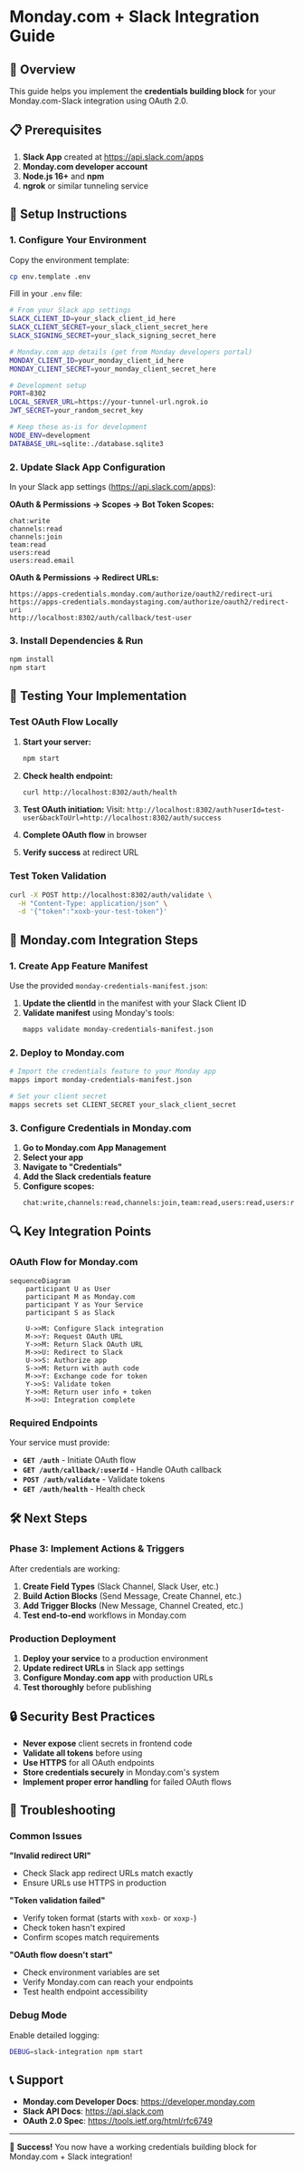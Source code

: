 # Monday.com + Slack Integration Guide

## 🎯 Overview

This guide helps you implement the **credentials building block** for your Monday.com-Slack integration using OAuth 2.0.

## 📋 Prerequisites

1. **Slack App** created at https://api.slack.com/apps
2. **Monday.com developer account**
3. **Node.js 16+** and **npm**
4. **ngrok** or similar tunneling service

## 🔧 Setup Instructions

### 1. Configure Your Environment

Copy the environment template:

```bash
cp env.template .env
```

Fill in your `.env` file:

```bash
# From your Slack app settings
SLACK_CLIENT_ID=your_slack_client_id_here
SLACK_CLIENT_SECRET=your_slack_client_secret_here
SLACK_SIGNING_SECRET=your_slack_signing_secret_here

# Monday.com app details (get from Monday developers portal)
MONDAY_CLIENT_ID=your_monday_client_id_here
MONDAY_CLIENT_SECRET=your_monday_client_secret_here

# Development setup
PORT=8302
LOCAL_SERVER_URL=https://your-tunnel-url.ngrok.io
JWT_SECRET=your_random_secret_key

# Keep these as-is for development
NODE_ENV=development
DATABASE_URL=sqlite:./database.sqlite3
```

### 2. Update Slack App Configuration

In your Slack app settings (https://api.slack.com/apps):

**OAuth & Permissions → Scopes → Bot Token Scopes:**

```
chat:write
channels:read
channels:join
team:read
users:read
users:read.email
```

**OAuth & Permissions → Redirect URLs:**

```
https://apps-credentials.monday.com/authorize/oauth2/redirect-uri
https://apps-credentials.mondaystaging.com/authorize/oauth2/redirect-uri
http://localhost:8302/auth/callback/test-user
```

### 3. Install Dependencies & Run

```bash
npm install
npm start
```

## 🧪 Testing Your Implementation

### Test OAuth Flow Locally

1. **Start your server:**

   ```bash
   npm start
   ```

2. **Check health endpoint:**

   ```bash
   curl http://localhost:8302/auth/health
   ```

3. **Test OAuth initiation:**
   Visit: `http://localhost:8302/auth?userId=test-user&backToUrl=http://localhost:8302/auth/success`

4. **Complete OAuth flow** in browser
5. **Verify success** at redirect URL

### Test Token Validation

```bash
curl -X POST http://localhost:8302/auth/validate \
  -H "Content-Type: application/json" \
  -d '{"token":"xoxb-your-test-token"}'
```

## 🚀 Monday.com Integration Steps

### 1. Create App Feature Manifest

Use the provided `monday-credentials-manifest.json`:

1. **Update the clientId** in the manifest with your Slack Client ID
2. **Validate manifest** using Monday's tools:
   ```bash
   mapps validate monday-credentials-manifest.json
   ```

### 2. Deploy to Monday.com

```bash
# Import the credentials feature to your Monday app
mapps import monday-credentials-manifest.json

# Set your client secret
mapps secrets set CLIENT_SECRET your_slack_client_secret
```

### 3. Configure Credentials in Monday.com

1. **Go to Monday.com App Management**
2. **Select your app**
3. **Navigate to "Credentials"**
4. **Add the Slack credentials feature**
5. **Configure scopes:**
   ```
   chat:write,channels:read,channels:join,team:read,users:read,users:read.email
   ```

## 🔍 Key Integration Points

### OAuth Flow for Monday.com

```mermaid
sequenceDiagram
    participant U as User
    participant M as Monday.com
    participant Y as Your Service
    participant S as Slack

    U->>M: Configure Slack integration
    M->>Y: Request OAuth URL
    Y->>M: Return Slack OAuth URL
    M->>U: Redirect to Slack
    U->>S: Authorize app
    S->>M: Return with auth code
    M->>Y: Exchange code for token
    Y->>S: Validate token
    Y->>M: Return user info + token
    M->>U: Integration complete
```

### Required Endpoints

Your service must provide:

- **`GET /auth`** - Initiate OAuth flow
- **`GET /auth/callback/:userId`** - Handle OAuth callback
- **`POST /auth/validate`** - Validate tokens
- **`GET /auth/health`** - Health check

## 🛠️ Next Steps

### Phase 3: Implement Actions & Triggers

After credentials are working:

1. **Create Field Types** (Slack Channel, Slack User, etc.)
2. **Build Action Blocks** (Send Message, Create Channel, etc.)
3. **Add Trigger Blocks** (New Message, Channel Created, etc.)
4. **Test end-to-end** workflows in Monday.com

### Production Deployment

1. **Deploy your service** to a production environment
2. **Update redirect URLs** in Slack app settings
3. **Configure Monday.com app** with production URLs
4. **Test thoroughly** before publishing

## 🔒 Security Best Practices

- **Never expose** client secrets in frontend code
- **Validate all tokens** before using
- **Use HTTPS** for all OAuth endpoints
- **Store credentials securely** in Monday.com's system
- **Implement proper error handling** for failed OAuth flows

## 🐛 Troubleshooting

### Common Issues

**"Invalid redirect URI"**

- Check Slack app redirect URLs match exactly
- Ensure URLs use HTTPS in production

**"Token validation failed"**

- Verify token format (starts with `xoxb-` or `xoxp-`)
- Check token hasn't expired
- Confirm scopes match requirements

**"OAuth flow doesn't start"**

- Check environment variables are set
- Verify Monday.com can reach your endpoints
- Test health endpoint accessibility

### Debug Mode

Enable detailed logging:

```bash
DEBUG=slack-integration npm start
```

## 📞 Support

- **Monday.com Developer Docs**: https://developer.monday.com
- **Slack API Docs**: https://api.slack.com
- **OAuth 2.0 Spec**: https://tools.ietf.org/html/rfc6749

---

🎉 **Success!** You now have a working credentials building block for Monday.com + Slack integration!
